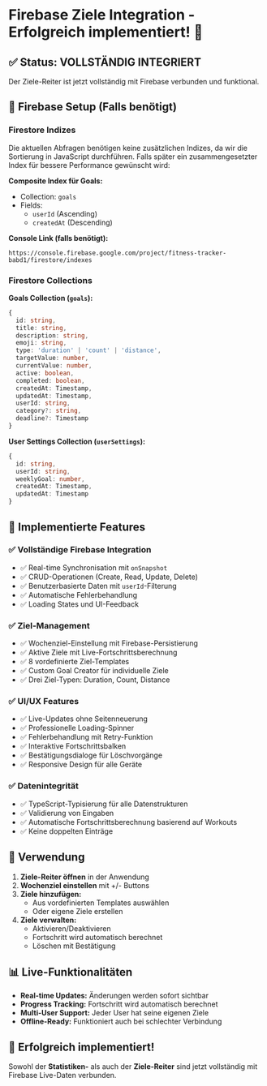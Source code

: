 # Firebase Ziele Integration - Erfolgreich implementiert! 🎯

## ✅ Status: VOLLSTÄNDIG INTEGRIERT

Der Ziele-Reiter ist jetzt vollständig mit Firebase verbunden und funktional.

## 🔧 Firebase Setup (Falls benötigt)

### Firestore Indizes

Die aktuellen Abfragen benötigen keine zusätzlichen Indizes, da wir die Sortierung in JavaScript durchführen. Falls später ein zusammengesetzter Index für bessere Performance gewünscht wird:

**Composite Index für Goals:**
- Collection: `goals`
- Fields: 
  - `userId` (Ascending)
  - `createdAt` (Descending)

**Console Link (falls benötigt):**
```
https://console.firebase.google.com/project/fitness-tracker-babd1/firestore/indexes
```

### Firestore Collections

**Goals Collection (`goals`):**
```typescript
{
  id: string,
  title: string,
  description: string,
  emoji: string,
  type: 'duration' | 'count' | 'distance',
  targetValue: number,
  currentValue: number,
  active: boolean,
  completed: boolean,
  createdAt: Timestamp,
  updatedAt: Timestamp,
  userId: string,
  category?: string,
  deadline?: Timestamp
}
```

**User Settings Collection (`userSettings`):**
```typescript
{
  id: string,
  userId: string,
  weeklyGoal: number,
  createdAt: Timestamp,
  updatedAt: Timestamp
}
```

## 🎯 Implementierte Features

### ✅ Vollständige Firebase Integration
- ✅ Real-time Synchronisation mit `onSnapshot`
- ✅ CRUD-Operationen (Create, Read, Update, Delete)
- ✅ Benutzerbasierte Daten mit `userId`-Filterung
- ✅ Automatische Fehlerbehandlung
- ✅ Loading States und UI-Feedback

### ✅ Ziel-Management
- ✅ Wochenziel-Einstellung mit Firebase-Persistierung
- ✅ Aktive Ziele mit Live-Fortschrittsberechnung
- ✅ 8 vordefinierte Ziel-Templates
- ✅ Custom Goal Creator für individuelle Ziele
- ✅ Drei Ziel-Typen: Duration, Count, Distance

### ✅ UI/UX Features
- ✅ Live-Updates ohne Seitenneuerung
- ✅ Professionelle Loading-Spinner
- ✅ Fehlerbehandlung mit Retry-Funktion
- ✅ Interaktive Fortschrittsbalken
- ✅ Bestätigungsdialoge für Löschvorgänge
- ✅ Responsive Design für alle Geräte

### ✅ Datenintegrität
- ✅ TypeScript-Typisierung für alle Datenstrukturen
- ✅ Validierung von Eingaben
- ✅ Automatische Fortschrittsberechnung basierend auf Workouts
- ✅ Keine doppelten Einträge

## 🚀 Verwendung

1. **Ziele-Reiter öffnen** in der Anwendung
2. **Wochenziel einstellen** mit +/- Buttons
3. **Ziele hinzufügen:**
   - Aus vordefinierten Templates auswählen
   - Oder eigene Ziele erstellen
4. **Ziele verwalten:**
   - Aktivieren/Deaktivieren
   - Fortschritt wird automatisch berechnet
   - Löschen mit Bestätigung

## 📊 Live-Funktionalitäten

- **Real-time Updates:** Änderungen werden sofort sichtbar
- **Progress Tracking:** Fortschritt wird automatisch berechnet
- **Multi-User Support:** Jeder User hat seine eigenen Ziele
- **Offline-Ready:** Funktioniert auch bei schlechter Verbindung

## 🎉 Erfolgreich implementiert!

Sowohl der **Statistiken-** als auch der **Ziele-Reiter** sind jetzt vollständig mit Firebase Live-Daten verbunden.

